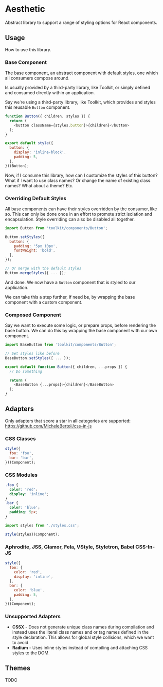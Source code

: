 # Aesthetic

Abstract library to support a range of styling options for React components.

## Usage

How to use this library.

### Base Component

The base component, an abstract component with default styles,
one which all consumers compose around.

Is usually provided by a third-party library, like Toolkit,
or simply defined and consumed directly within an application.

Say we're using a third-party library, like Toolkit, which provides
and styles this reusable `Button` component.

```javascript
function Button({ children, styles }) {
  return (
    <button className={styles.button}>{children}</button>
  );
}

export default style({
  button: {
    display: 'inline-block',
    padding: 5,
  },
})(Button);
```

Now, if I consume this library, how can I customize the styles of this button?
What if I want to use class names? Or change the name of existing class names?
What about a theme? Etc.

### Overriding Default Styles

All base components can have their styles overridden by the consumer, like so.
This can only be done once in an effort to promote strict isolation and encapsulation.
Style overriding can also be disabled all together.

```javascript
import Button from 'toolkit/components/Button';

Button.setStyles({
  button: {
    padding: '5px 10px',
    fontWeight: 'bold',
  },
});

// Or merge with the default styles
Button.mergeStyles({ ... });
```

And done. We now have a `Button` component that is styled to our application.

We can take this a step further, if need be, by wrapping the base component
with a custom component.

### Composed Component

Say we want to execute some logic, or prepare props, before rendering the base button.
We can do this by wrapping the base component with our own component.

```javascript
import BaseButton from 'toolkit/components/Button';

// Set styles like before
BaseButton.setStyles({ ... });

export default function Button({ children, ...props }) {
  // Do something

  return (
    <BaseButton {...props}>{children}</BaseButton>
  );
}
```

## Adapters

Only adapters that score a star in all categories are supported: https://github.com/MicheleBertoli/css-in-js

### CSS Classes

```javascript
style({
  foo: 'foo',
  bar: 'bar',
})(Component);
```

### CSS Modules

```css
.foo {
  color: 'red';
  display: 'inline';
}
.bar {
  color: 'blue';
  padding: 5px;
}
```

```javascript
import styles from './styles.css';

style(styles)(Component);
```

### Aphrodite, JSS, Glamor, Fela, VStyle, Styletron, Babel CSS-In-JS

```javascript
style({
  foo: {
    color: 'red',
    display: 'inline',
  },
  bar: {
    color: 'blue',
    padding: 5,
  },
})(Component);
```

### Unsupported Adapters

* **CSSX** - Does not generate unique class names during compilation and instead
  uses the literal class names and or tag names defined in the style declaration.
  This allows for global style collisions, which we want to avoid.
* **Radium** - Uses inline styles instead of compiling and attaching CSS styles
  to the DOM.

## Themes

TODO
